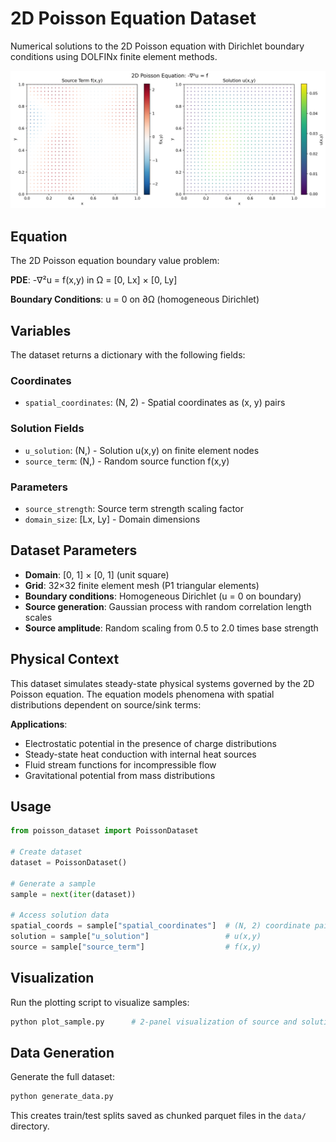 # 2D Poisson Equation Dataset

Numerical solutions to the 2D Poisson equation with Dirichlet boundary conditions using DOLFINx finite element methods.

![Sample Plot](sample_plot.png)

## Equation

The 2D Poisson equation boundary value problem:

**PDE**: -∇²u = f(x,y)     in Ω = [0, Lx] × [0, Ly]

**Boundary Conditions**: u = 0 on ∂Ω (homogeneous Dirichlet)

## Variables

The dataset returns a dictionary with the following fields:

### Coordinates
- `spatial_coordinates`: (N, 2) - Spatial coordinates as (x, y) pairs

### Solution Fields
- `u_solution`: (N,) - Solution u(x,y) on finite element nodes
- `source_term`: (N,) - Random source function f(x,y)

### Parameters
- `source_strength`: Source term strength scaling factor
- `domain_size`: [Lx, Ly] - Domain dimensions

## Dataset Parameters

- **Domain**: [0, 1] × [0, 1] (unit square)
- **Grid**: 32×32 finite element mesh (P1 triangular elements)
- **Boundary conditions**: Homogeneous Dirichlet (u = 0 on boundary)
- **Source generation**: Gaussian process with random correlation length scales
- **Source amplitude**: Random scaling from 0.5 to 2.0 times base strength

## Physical Context

This dataset simulates steady-state physical systems governed by the 2D Poisson equation.
The equation models phenomena with spatial distributions dependent on source/sink terms:

**Applications**:
- Electrostatic potential in the presence of charge distributions
- Steady-state heat conduction with internal heat sources
- Fluid stream functions for incompressible flow
- Gravitational potential from mass distributions

## Usage

```python
from poisson_dataset import PoissonDataset

# Create dataset
dataset = PoissonDataset()

# Generate a sample
sample = next(iter(dataset))

# Access solution data
spatial_coords = sample["spatial_coordinates"]  # (N, 2) coordinate pairs
solution = sample["u_solution"]                 # u(x,y)
source = sample["source_term"]                  # f(x,y)
```

## Visualization

Run the plotting script to visualize samples:

```bash
python plot_sample.py      # 2-panel visualization of source and solution
```

## Data Generation

Generate the full dataset:

```bash
python generate_data.py
```

This creates train/test splits saved as chunked parquet files in the `data/` directory.